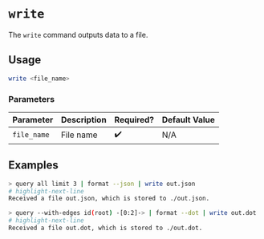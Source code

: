 # `write`

The `write` command outputs data to a file.

## Usage

```bash
write <file_name>
```

### Parameters

| Parameter   | Description | Required? | Default Value |
| ----------- | ----------- | --------- | ------------- |
| `file_name` | File name   | ✔️        | N/A           |

## Examples

```bash title="Select 3 resources and write them to out.json in JSON format"
> query all limit 3 | format --json | write out.json
# highlight-next-line
​Received a file out.json, which is stored to ./out.json.
```

```bash title="Select the root node and traverse 2 levels deep, and write the result as dot graph to out.dot"
> query --with-edges id(root) -[0:2]-> | format --dot | write out.dot
# highlight-next-line
​Received a file out.dot, which is stored to ./out.dot.
```

